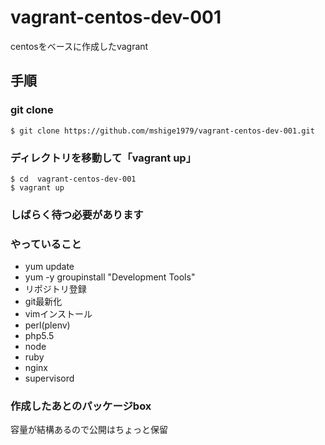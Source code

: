 vagrant-centos-dev-001
======================

centosをベースに作成したvagrant

## 手順
### git clone
```
$ git clone https://github.com/mshige1979/vagrant-centos-dev-001.git
```

### ディレクトリを移動して「vagrant up」
```
$ cd  vagrant-centos-dev-001
$ vagrant up
```

### しばらく待つ必要があります

### やっていること
* yum update
* yum -y groupinstall "Development Tools"
* リポジトリ登録
* git最新化
* vimインストール
* perl(plenv)
* php5.5
* node
* ruby
* nginx
* supervisord

### 作成したあとのパッケージbox
容量が結構あるので公開はちょっと保留


